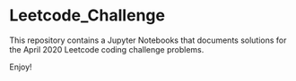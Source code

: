 # Leetcode_Challenge

This repository contains a Jupyter Notebooks that documents solutions for the April 2020 Leetcode coding challenge problems. 

Enjoy! 
